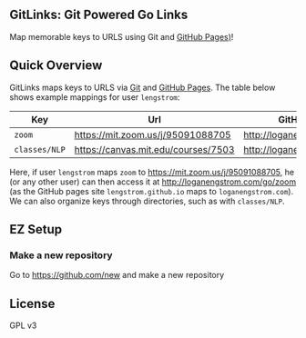 ## GitLinks: Git Powered Go Links
Map memorable keys to URLS using Git and [GitHub Pages)](https://pages.github.com)!

## Quick Overview
GitLinks maps keys to URLS via <a href="https://git-scm.com">Git</a> and [GitHub Pages](https://pages.github.com).
The table below shows example mappings for user `lengstrom`:

| Key           | Url                                                                                   | GitHub Pages Reference                                                                        |
| ------------- | ------------------------------------------------------------------------------------- | --------------------------------------------------------------------------------------------- |
| `zoom`        | <a href="https://mit.zoom.us/j/95091088705">https://mit.zoom.us/j/95091088705</a>     | <a href="http://loganengstrom.com/go/zoom">http://loganengstrom.com/go/zoom</a>               |
| `classes/NLP` | <a href="https://canvas.mit.edu/courses/7503">https://canvas.mit.edu/courses/7503</a> | <a href="http://loganengstrom.com/go/classes/nlp">http://loganengstrom.com/go/classes/nlp</a> |

Here, if user `lengstrom`
maps `zoom` to <a href="https://mit.zoom.us/j/95091088705">https://mit.zoom.us/j/95091088705</a>,
he (or any other user) can then access it at
<a href="http://loganengstrom.com/go/zoom">http://loganengstrom.com/go/zoom</a>
(as the GitHub pages site `lengstrom.github.io` maps to `loganengstrom.com`).
We can also organize keys through directories, such as with `classes/NLP`.

## EZ Setup
### Make a new repository
Go to https://github.com/new and make a new repository 


## License
GPL v3
